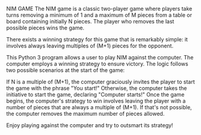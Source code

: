 NIM GAME
The NIM game is a classic two-player game where players take turns removing a minimum of 1 and a maximum of M pieces from a table or board containing initially N pieces. The player who removes the last possible pieces wins the game.

There exists a winning strategy for this game that is remarkably simple: it involves always leaving multiples of (M+1) pieces for the opponent.

This Python 3 program allows a user to play NIM against the computer. The computer employs a winning strategy to ensure victory. The logic follows two possible scenarios at the start of the game:

If N is a multiple of (M+1), the computer graciously invites the player to start the game with the phrase "You start!"
Otherwise, the computer takes the initiative to start the game, declaring "Computer starts!"
Once the game begins, the computer's strategy to win involves leaving the player with a number of pieces that are always a multiple of (M+1). If that's not possible, the computer removes the maximum number of pieces allowed.

Enjoy playing against the computer and try to outsmart its strategy!
